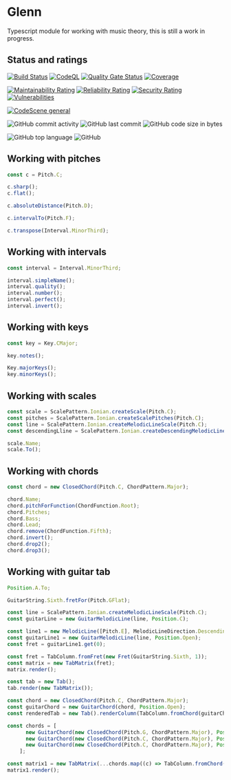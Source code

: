 # Glenn

Typescript module for working with music theory, this is still a work in progress.

## Status and ratings

[![Build Status](https://github.com/pedromsantos/glenn/actions/workflows/build.yml/badge.svg)](https://github.com/pedromsantos/glenn/actions/workflows/build.yml) [![CodeQL](https://github.com/pedromsantos/glenn/actions/workflows/codeql-analysis.yml/badge.svg)](https://github.com/pedromsantos/glenn/actions/workflows/codeql-analysis.yml) [![Quality Gate Status](https://sonarcloud.io/api/project_badges/measure?project=pedromsantos_glenn&metric=alert_status)](https://sonarcloud.io/summary/new_code?id=pedromsantos_glenn) [![Coverage](https://sonarcloud.io/api/project_badges/measure?project=pedromsantos_glenn&metric=coverage)](https://sonarcloud.io/summary/new_code?id=pedromsantos_glenn)

[![Maintainability Rating](https://sonarcloud.io/api/project_badges/measure?project=pedromsantos_glenn&metric=sqale_rating)](https://sonarcloud.io/summary/new_code?id=pedromsantos_glenn) [![Reliability Rating](https://sonarcloud.io/api/project_badges/measure?project=pedromsantos_glenn&metric=reliability_rating)](https://sonarcloud.io/summary/new_code?id=pedromsantos_glenn) [![Security Rating](https://sonarcloud.io/api/project_badges/measure?project=pedromsantos_glenn&metric=security_rating)](https://sonarcloud.io/summary/new_code?id=pedromsantos_glenn) [![Vulnerabilities](https://sonarcloud.io/api/project_badges/measure?project=pedromsantos_glenn&metric=vulnerabilities)](https://sonarcloud.io/summary/new_code?id=pedromsantos_glenn)

[![CodeScene general](https://codescene.io/images/analyzed-by-codescene-badge.svg)](https://codescene.io/projects/29675) 

![GitHub commit activity](https://img.shields.io/github/commit-activity/w/pedromsantos/glenn) ![GitHub last commit](https://img.shields.io/github/last-commit/pedromsantos/glenn) ![GitHub code size in bytes](https://img.shields.io/github/languages/code-size/pedromsantos/glenn)

![GitHub top language](https://img.shields.io/github/languages/top/pedromsantos/glenn) ![GitHub](https://img.shields.io/github/license/pedromsantos/glenn)

## Working with pitches

```TypeScript
const c = Pitch.C;

c.sharp();
c.flat();

c.absoluteDistance(Pitch.D);

c.intervalTo(Pitch.F);

c.transpose(Interval.MinorThird);
```

## Working with intervals

```TypeScript
const interval = Interval.MinorThird;

interval.simpleName();
interval.quality();
interval.number();
interval.perfect();
interval.invert();

```

## Working with keys

```TypeScript
const key = Key.CMajor;

key.notes();

Key.majorKeys();
key.minorKeys();

```

## Working with scales

```TypeScript
const scale = ScalePattern.Ionian.createScale(Pitch.C);
const pitches = ScalePattern.Ionian.createScalePitches(Pitch.C);
const line = ScalePattern.Ionian.createMelodicLineScale(Pitch.C);
const descendingLline = ScalePattern.Ionian.createDescendingMelodicLineScale(Pitch.C);

scale.Name;
scale.To();
```

## Working with chords

```TypeScript
const chord = new ClosedChord(Pitch.C, ChordPattern.Major);

chord.Name;
chord.pitchForFunction(ChordFunction.Root);
chord.Pitches;
chord.Bass;
chord.Lead;
chord.remove(ChordFunction.Fifth);
chord.invert();
chord.drop2();
chord.drop3();

```

## Working with guitar tab

```TypeScript
Position.A.To;

GuitarString.Sixth.fretFor(Pitch.GFlat);

const line = ScalePattern.Ionian.createMelodicLineScale(Pitch.C);
const guitarLine = new GuitarMelodicLine(line, Position.C);

const line1 = new MelodicLine([Pitch.E], MelodicLineDirection.Descending);
const guitarLine1 = new GuitarMelodicLine(line, Position.Open);
const fret = guitarLine1.get(0);

const fret = TabColumn.fromFret(new Fret(GuitarString.Sixth, 1));
const matrix = new TabMatrix(fret);
matrix.render();

const tab = new Tab();
tab.render(new TabMatrix());

const chord = new ClosedChord(Pitch.C, ChordPattern.Major);
const guitarChord = new GuitarChord(chord, Position.Open);
const renderedTab = new Tab().renderColumn(TabColumn.fromChord(guitarChord));

const chords = [
      new GuitarChord(new ClosedChord(Pitch.G, ChordPattern.Major), Position.Open),
      new GuitarChord(new ClosedChord(Pitch.C, ChordPattern.Major), Position.Open),
      new GuitarChord(new ClosedChord(Pitch.C, ChordPattern.Major), Position.C),
    ];

const matrix1 = new TabMatrix(...chords.map((c) => TabColumn.fromChord(c)));
matrix1.render();

```
